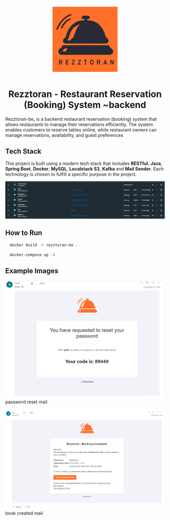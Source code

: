 <h1 align="center">
  <img src="./images/rezztoran_logo.png" width="220"/>
</h1>

<h1 align="center">
  Rezztoran - Restaurant Reservation (Booking) System ~backend
</h1>


Rezztoran-be, is a backend restaurant reservation (booking) system that allows restaurants to manage their reservations efficiently. The system enables customers to reserve tables online, while restaurant owners can manage reservations, availability, and guest preferences

## Tech Stack


This project is built using a modern tech stack that includes **RESTful**, **Java**, **Spring Boot**, **Docker**, **MySQL**, **Localstack S3**, **Kafka** and **Mail Sender**. Each technology is chosen to fulfill a specific purpose in the project.


![Docker Services](./images/docker_services.png)


## How to Run

```bash
  docker build -t rezztoran-be .
```

```bash
  docker-compose up -d
```

## Example Images

![password reset](./images/password_reset.png)
password reset mail

![book created](./images/book_created.png)
book created mail